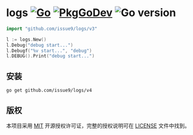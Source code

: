 logs
[![Go](https://github.com/issue9/logs/workflows/Go/badge.svg)](https://github.com/issue9/logs/actions?query=workflow%3AGo)
[![PkgGoDev](https://pkg.go.dev/badge/github.com/issue9/logs/v4)](https://pkg.go.dev/github.com/issue9/logs/v4)
![Go version](https://img.shields.io/github/go-mod/go-version/issue9/logs)
======

```go
import "github.com/issue9/logs/v3"

l := logs.New()
l.Debug("debug start...")
l.Debugf("%v start...", "debug")
l.DEBUG().Print("debug start...")
```

安装
---

```shell
go get github.com/issue9/logs/v4
```

版权
---

本项目采用 [MIT](https://opensource.org/licenses/MIT) 开源授权许可证，完整的授权说明可在 [LICENSE](LICENSE) 文件中找到。
